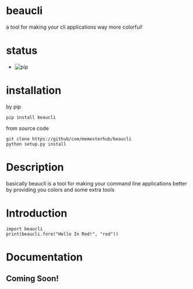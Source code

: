 # beaucli
a tool for making your cli applications way more colorful!

# status
- ![pip](https://github.com/memesterhub/beaucli/workflows/Upload%20Python%20Package/badge.svg)

# installation
by pip
```
pip install beaucli
```
from source code
```
git clone https://github/com/memesterhub/beaucli
python setup.py install
```
# Description
basically beaucli is a tool for making your command line applications better by providing you colors and some extra tools

# Introduction
```
import beaucli
print(beaucli.fore("Hello In Red!", "red"))
```

# Documentation
## Coming Soon!
